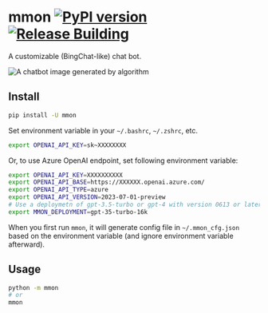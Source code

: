 # mmon [![PyPI version](https://badge.fury.io/py/mmon.svg)](https://badge.fury.io/py/mmon) [![Release Building](https://github.com/iaalm/mmon/actions/workflows/release.yml/badge.svg)](https://github.com/iaalm/mmon/actions/workflows/release.yml)
A customizable (BingChat-like) chat bot.

![A chatbot image generated by algorithm](./logo.jpg)

## Install
```bash
pip install -U mmon
```

Set environment variable in your `~/.bashrc`, `~/.zshrc`, etc.
```bash
export OPENAI_API_KEY=sk~XXXXXXXX
```
Or, to use Azure OpenAI endpoint, set following environment variable:
```bash
export OPENAI_API_KEY=XXXXXXXXXX
export OPENAI_API_BASE=https://XXXXXX.openai.azure.com/
export OPENAI_API_TYPE=azure
export OPENAI_API_VERSION=2023-07-01-preview
# Use a deploymetn of gpt-3.5-turbo or gpt-4 with version 0613 or later
export MMON_DEPLOYMENT=gpt-35-turbo-16k
```
When you first run `mmon`, it will generate config file in `~/.mmon_cfg.json` based on the environment variable (and ignore environment variable afterward).

## Usage
```bash
python -m mmon
# or
mmon
```
